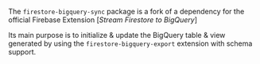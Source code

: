 The `firestore-bigquery-sync` package is a fork of a dependency for the official Firebase Extension [_Stream Firestore to BigQuery_]

Its main purpose is to initialize & update the BigQuery table & view generated by using the `firestore-bigquery-export` extension with schema support.

